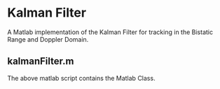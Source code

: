 # Kalman Filter

A Matlab implementation of the Kalman Filter for tracking in 
the Bistatic Range and  Doppler Domain.

## kalmanFilter.m

The above matlab script contains the Matlab Class.
